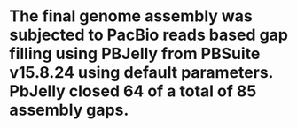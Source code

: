# The final genome assembly was subjected to PacBio reads based gap filling using PBJelly from PBSuite v15.8.24 using default parameters. PbJelly closed 64 of a total of 85 assembly gaps. 
